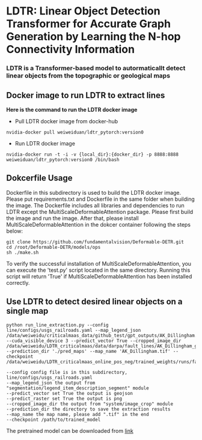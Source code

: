 # LDTR: Linear Object Detection Transformer for Accurate Graph Generation by Learning the N-hop Connectivity Information

### LDTR is a Transformer-based model to autormaticallt detect linear objects from the topographic or geological maps

## Docker image to run LDTR to extract lines
**Here is the command to run the LDTR docker image**
- Pull LDTR docker image from docker-hub
```
nvidia-docker pull weiweiduan/ldtr_pytorch:version0
```
- Run LDTR docker image
```
nvidia-docker run -t -i -v {local_dir}:{docker_dir} -p 8888:8888 weiweiduan/ldtr_pytorch:version0 /bin/bash
```
## Dokcerfile Usage
Dockerfile in this subdirectory is used to build the LDTR docker image. Please put requirements.txt and Dockerfile in the same folder when building the image. 
The Dockerfile includes all libraries and dependencies to run LDTR except the MultiScaleDeformableAttention package. Please first build the image and run the image. After that, please install MultiScaleDeformableAttention in the dokcer container following the steps below:
```
git clone https://github.com/fundamentalvision/Deformable-DETR.git
cd /root/Deformable-DETR/models/ops
sh ./make.sh
```
To verify the successful installation of MultiScaleDeformableAttention, you can execute the 'test.py' script located in the same directory. Running this script will return 'True' if MultiScaleDeformableAttention has been installed correctly.

## Use LDTR to detect desired linear objects on a single map
```
python run_line_extraction.py --config line/configs/usgs_railroads.yaml --map_legend_json /data/weiweidu/criticalmaas_data/github_test/gpt_outputs/AK_Dillingham.json --cuda_visible_device 3 --predict_vector True --cropped_image_dir /data/weiweidu/LDTR_criticalmaas/data/darpa/fault_lines/AK_Dillingham_g256_s100/raw/ --prediction_dir './pred_maps' --map_name 'AK_Dillingham.tif' --checkpoint /data/weiweidu/LDTR_criticalmaas_online_pos_neg/trained_weights/runs/fault_line/models/checkpoint_epoch=180.pt 
```
```
--config config file is in this subdirectory, line/configs/usgs_railroads.yaml
--map_legend_json the output from "segmentation/legend_item_description_segment" module
--predict_vector set True the output is geojson
--predict_raster set True the output is png
--cropped_image_dir the output from "system/image_crop" module
--prediction_dir the directory to save the extraction results
--map_name the map name, please add ".tif" in the end
--checkpoint /path/to/trained_model 
```
The pretrained model can be downloaded from [link](https://drive.google.com/drive/folders/1EA3PyR2d1m9S-xQvtr3YRmy9UvBiJVW3?usp=sharing)

